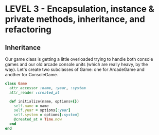 LEVEL 3 - Encapsulation, instance & private methods, inheritance, and refactoring
=================================================================================

Inheritance
-----------

Our game class is getting a little overloaded trying to handle both console games and our old arcade console units (which are really heavy, by the way). Let's create two subclasses of Game: one for ArcadeGame and another for ConsoleGame.

```ruby
class Game
  attr_accessor :name, :year, :system
  attr_reader :created_at

  def initialize(name, options={})
    self.name = name
    self.year = options[:year]
    self.system = options[:system]
    @created_at = Time.now
  end
end
```

